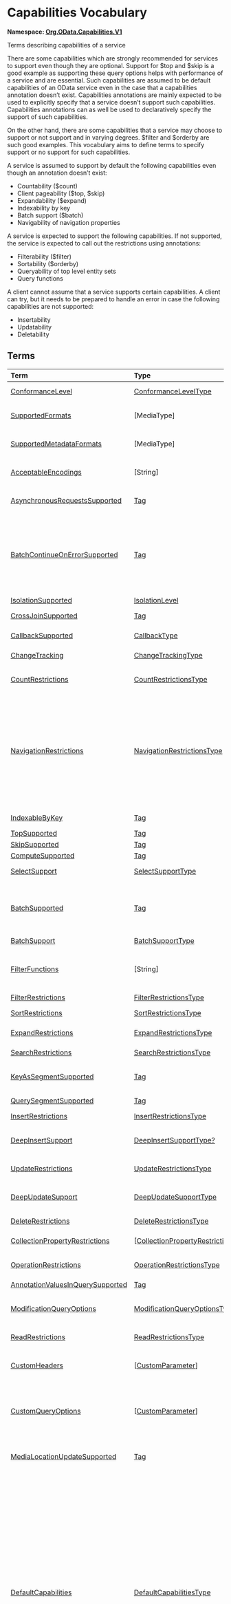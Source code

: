 # Capabilities Vocabulary
**Namespace: [Org.OData.Capabilities.V1](Org.OData.Capabilities.V1.xml)**

Terms describing capabilities of a service


There are some capabilities which are strongly recommended for services to support even
though they are optional. Support for $top and $skip is a good example as
supporting these query options helps with performance of a service and are essential. Such
capabilities are assumed to be default capabilities of an OData service even in
the case that a capabilities annotation doesn’t exist. Capabilities annotations are
mainly expected to be used to explicitly specify that a service doesn’t support such
capabilities. Capabilities annotations can as well be used to declaratively
specify the support of such capabilities.

On the other hand, there are some capabilities that a service may choose to support or
not support and in varying degrees. $filter and $orderby are such good examples.
This vocabulary aims to define terms to specify support or no support for such
capabilities.

A service is assumed to support by default the following capabilities even though an
annotation doesn’t exist:
- Countability ($count)
- Client pageability ($top, $skip)
- Expandability ($expand)
- Indexability by key
- Batch support ($batch)
- Navigability of navigation properties

A service is expected to support the following capabilities. If not supported, the
service is expected to call out the restrictions using annotations:
- Filterability ($filter)
- Sortability ($orderby)
- Queryability of top level entity sets
- Query functions

A client cannot assume that a service supports certain capabilities. A client can try, but
it needs to be prepared to handle an error in case the following capabilities are not
supported:
- Insertability
- Updatability
- Deletability
        


## Terms

Term|Type|Description
:---|:---|:----------
[ConformanceLevel](./Org.OData.Capabilities.V1.xml#L115:~:text=Name="-,ConformanceLevel,-")|[ConformanceLevelType](#ConformanceLevelType)|<a name="ConformanceLevel"></a>The conformance level achieved by this service
[SupportedFormats](./Org.OData.Capabilities.V1.xml#L132:~:text=Name="-,SupportedFormats,-")|\[MediaType\]|<a name="SupportedFormats"></a>Media types of supported formats, including format parameters
[SupportedMetadataFormats](./Org.OData.Capabilities.V1.xml#L137:~:text=Name="-,SupportedMetadataFormats,-")|\[MediaType\]|<a name="SupportedMetadataFormats"></a>Media types of supported formats for $metadata, including format parameters
[AcceptableEncodings](./Org.OData.Capabilities.V1.xml#L142:~:text=Name="-,AcceptableEncodings,-")|\[String\]|<a name="AcceptableEncodings"></a>List of acceptable compression methods for ($batch) requests, e.g. gzip
[AsynchronousRequestsSupported](./Org.OData.Capabilities.V1.xml#L148:~:text=Name="-,AsynchronousRequestsSupported,-")|[Tag](Org.OData.Core.V1.md#Tag)|<a name="AsynchronousRequestsSupported"></a>Service supports the asynchronous request preference
[BatchContinueOnErrorSupported](./Org.OData.Capabilities.V1.xml#L152:~:text=Name="-,BatchContinueOnErrorSupported,-")|[Tag](Org.OData.Core.V1.md#Tag)|<a name="BatchContinueOnErrorSupported"></a>Service supports the continue on error preference. Supports $batch requests. Services that apply the BatchContinueOnErrorSupported term should also specify the ContinueOnErrorSupported property from the BatchSupport term.
[IsolationSupported](./Org.OData.Capabilities.V1.xml#L156:~:text=Name="-,IsolationSupported,-")|[IsolationLevel](#IsolationLevel)|<a name="IsolationSupported"></a>Supported odata.isolation levels
[CrossJoinSupported](./Org.OData.Capabilities.V1.xml#L165:~:text=Name="-,CrossJoinSupported,-")|[Tag](Org.OData.Core.V1.md#Tag)|<a name="CrossJoinSupported"></a>Supports cross joins for the entity sets in this container
[CallbackSupported](./Org.OData.Capabilities.V1.xml#L169:~:text=Name="-,CallbackSupported,-")|[CallbackType](#CallbackType)|<a name="CallbackSupported"></a>Supports callbacks for the specified protocols
[ChangeTracking](./Org.OData.Capabilities.V1.xml#L191:~:text=Name="-,ChangeTracking,-")|[ChangeTrackingType](#ChangeTrackingType)|<a name="ChangeTracking"></a>Change tracking capabilities of this service or entity set
[CountRestrictions](./Org.OData.Capabilities.V1.xml#L212:~:text=Name="-,CountRestrictions,-")|[CountRestrictionsType](#CountRestrictionsType)|<a name="CountRestrictions"></a>Restrictions on /$count path suffix and $count=true system query option
[NavigationRestrictions](./Org.OData.Capabilities.V1.xml#L229:~:text=Name="-,NavigationRestrictions,-")|[NavigationRestrictionsType](#NavigationRestrictionsType)|<a name="NavigationRestrictions"></a>Restrictions on navigating properties according to OData URL conventions<br>Restrictions specified on an entity set are valid whether the request is directly to the entity set or through a navigation property bound to that entity set. Services can specify a different set of restrictions specific to a path, in which case the more specific restrictions take precedence.
[IndexableByKey](./Org.OData.Capabilities.V1.xml#L307:~:text=Name="-,IndexableByKey,-")|[Tag](Org.OData.Core.V1.md#Tag)|<a name="IndexableByKey"></a>Supports key values according to OData URL conventions
[TopSupported](./Org.OData.Capabilities.V1.xml#L311:~:text=Name="-,TopSupported,-")|[Tag](Org.OData.Core.V1.md#Tag)|<a name="TopSupported"></a>Supports $top
[SkipSupported](./Org.OData.Capabilities.V1.xml#L315:~:text=Name="-,SkipSupported,-")|[Tag](Org.OData.Core.V1.md#Tag)|<a name="SkipSupported"></a>Supports $skip
[ComputeSupported](./Org.OData.Capabilities.V1.xml#L319:~:text=Name="-,ComputeSupported,-")|[Tag](Org.OData.Core.V1.md#Tag)|<a name="ComputeSupported"></a>Supports $compute
[SelectSupport](./Org.OData.Capabilities.V1.xml#L323:~:text=Name="-,SelectSupport,-")|[SelectSupportType](#SelectSupportType)|<a name="SelectSupport"></a>Support for $select and nested query options within $select
[BatchSupported](./Org.OData.Capabilities.V1.xml#L359:~:text=Name="-,BatchSupported,-")|[Tag](Org.OData.Core.V1.md#Tag)|<a name="BatchSupported"></a>Supports $batch requests. Services that apply the BatchSupported term should also apply the more comprehensive BatchSupport term.
[BatchSupport](./Org.OData.Capabilities.V1.xml#L363:~:text=Name="-,BatchSupport,-")|[BatchSupportType](#BatchSupportType)|<a name="BatchSupport"></a>Batch Support for the service
[FilterFunctions](./Org.OData.Capabilities.V1.xml#L409:~:text=Name="-,FilterFunctions,-")|\[String\]|<a name="FilterFunctions"></a>List of functions and operators supported in filter expressions<br>If not specified, null, or empty, all functions and operators may be attempted.
[FilterRestrictions](./Org.OData.Capabilities.V1.xml#L414:~:text=Name="-,FilterRestrictions,-")|[FilterRestrictionsType](#FilterRestrictionsType)|<a name="FilterRestrictions"></a>Restrictions on filter expressions
[SortRestrictions](./Org.OData.Capabilities.V1.xml#L485:~:text=Name="-,SortRestrictions,-")|[SortRestrictionsType](#SortRestrictionsType)|<a name="SortRestrictions"></a>Restrictions on orderby expressions
[ExpandRestrictions](./Org.OData.Capabilities.V1.xml#L510:~:text=Name="-,ExpandRestrictions,-")|[ExpandRestrictionsType](#ExpandRestrictionsType)|<a name="ExpandRestrictions"></a>Restrictions on expand expressions
[SearchRestrictions](./Org.OData.Capabilities.V1.xml#L539:~:text=Name="-,SearchRestrictions,-")|[SearchRestrictionsType](#SearchRestrictionsType)|<a name="SearchRestrictions"></a>Restrictions on search expressions
[KeyAsSegmentSupported](./Org.OData.Capabilities.V1.xml#L576:~:text=Name="-,KeyAsSegmentSupported,-")|[Tag](Org.OData.Core.V1.md#Tag)|<a name="KeyAsSegmentSupported"></a>Supports [key-as-segment convention](http://docs.oasis-open.org/odata/odata/v4.01/odata-v4.01-part2-url-conventions.html#sec_KeyasSegmentConvention) for addressing entities within a collection
[QuerySegmentSupported](./Org.OData.Capabilities.V1.xml#L580:~:text=Name="-,QuerySegmentSupported,-")|[Tag](Org.OData.Core.V1.md#Tag)|<a name="QuerySegmentSupported"></a>Supports [passing query options in the request body](http://docs.oasis-open.org/odata/odata/v4.01/odata-v4.01-part2-url-conventions.html#sec_PassingQueryOptionsintheRequestBody)
[InsertRestrictions](./Org.OData.Capabilities.V1.xml#L586:~:text=Name="-,InsertRestrictions,-")|[InsertRestrictionsType](#InsertRestrictionsType)|<a name="InsertRestrictions"></a>Restrictions on insert operations
[DeepInsertSupport](./Org.OData.Capabilities.V1.xml#L662:~:text=Name="-,DeepInsertSupport,-")|[DeepInsertSupportType?](#DeepInsertSupportType)|<a name="DeepInsertSupport"></a>Deep Insert Support of the annotated resource (the whole service, an entity set, or a collection-valued resource)
[UpdateRestrictions](./Org.OData.Capabilities.V1.xml#L674:~:text=Name="-,UpdateRestrictions,-")|[UpdateRestrictionsType](#UpdateRestrictionsType)|<a name="UpdateRestrictions"></a>Restrictions on update operations
[DeepUpdateSupport](./Org.OData.Capabilities.V1.xml#L757:~:text=Name="-,DeepUpdateSupport,-")|[DeepUpdateSupportType](#DeepUpdateSupportType)|<a name="DeepUpdateSupport"></a>Deep Update Support of the annotated resource (the whole service, an entity set, or a collection-valued resource)
[DeleteRestrictions](./Org.OData.Capabilities.V1.xml#L769:~:text=Name="-,DeleteRestrictions,-")|[DeleteRestrictionsType](#DeleteRestrictionsType)|<a name="DeleteRestrictions"></a>Restrictions on delete operations
[CollectionPropertyRestrictions](./Org.OData.Capabilities.V1.xml#L810:~:text=Name="-,CollectionPropertyRestrictions,-")|\[[CollectionPropertyRestrictionsType](#CollectionPropertyRestrictionsType)\]|<a name="CollectionPropertyRestrictions"></a>Describes restrictions on operations applied to collection-valued structural properties
[OperationRestrictions](./Org.OData.Capabilities.V1.xml#L851:~:text=Name="-,OperationRestrictions,-")|[OperationRestrictionsType](#OperationRestrictionsType)|<a name="OperationRestrictions"></a>Restrictions for function or action operation
[AnnotationValuesInQuerySupported](./Org.OData.Capabilities.V1.xml#L868:~:text=Name="-,AnnotationValuesInQuerySupported,-")|[Tag](Org.OData.Core.V1.md#Tag)|<a name="AnnotationValuesInQuerySupported"></a>Supports annotation values within system query options
[ModificationQueryOptions](./Org.OData.Capabilities.V1.xml#L872:~:text=Name="-,ModificationQueryOptions,-")|[ModificationQueryOptionsType](#ModificationQueryOptionsType)|<a name="ModificationQueryOptions"></a>Support for query options with modification requests (insert, update, action invocation)
[ReadRestrictions](./Org.OData.Capabilities.V1.xml#L896:~:text=Name="-,ReadRestrictions,-")|[ReadRestrictionsType](#ReadRestrictionsType)|<a name="ReadRestrictions"></a>Restrictions for retrieving a collection of entities, retrieving a singleton instance.
[CustomHeaders](./Org.OData.Capabilities.V1.xml#L931:~:text=Name="-,CustomHeaders,-")|\[[CustomParameter](#CustomParameter)\]|<a name="CustomHeaders"></a>Custom headers that are supported/required for the annotated resource ([Example](./Org.OData.Capabilities.V1.xml#L933:~:text=Name="-,Example,-"))
[CustomQueryOptions](./Org.OData.Capabilities.V1.xml#L957:~:text=Name="-,CustomQueryOptions,-")|\[[CustomParameter](#CustomParameter)\]|<a name="CustomQueryOptions"></a>Custom query options that are supported/required for the annotated resource ([Example](./Org.OData.Capabilities.V1.xml#L960:~:text=Name="-,Example,-"))<br>If the entity container is annotated, the query option is supported/required by all resources in that container.
[MediaLocationUpdateSupported](./Org.OData.Capabilities.V1.xml#L1009:~:text=Name="-,MediaLocationUpdateSupported,-")|[Tag](Org.OData.Core.V1.md#Tag)|<a name="MediaLocationUpdateSupported"></a>Stream property supports update of its media edit URL and/or media read URL
[DefaultCapabilities](./Org.OData.Capabilities.V1.xml#L1014:~:text=Name="-,DefaultCapabilities,-")|[DefaultCapabilitiesType](#DefaultCapabilitiesType)|<a name="DefaultCapabilities"></a>Default capability settings for all collection-valued resources in the container<br>Annotating a specific capability term, which is included as property in `DefaultCapabilitiesType`, for a specific collection-valued resource overrides the default capability with the specified properties using PATCH semantics:<br/>- Primitive or collection-valued properties specified in the specific capability term replace the corresponding properties specified in `DefaultCapabilities`<br/>- Complex-valued properties specified in the specific capability term override the corresponding properties specified in `DefaultCapabilities` using PATCH semantics recursively<br/>- Properties specified neither in the specific term nor in `DefaultCapabilities` have their default value

## <a name="ConformanceLevelType"></a>[ConformanceLevelType](./Org.OData.Capabilities.V1.xml#L118:~:text=Name="-,ConformanceLevelType,-")


Member|Value|Description
:-----|----:|:----------
[Minimal](./Org.OData.Capabilities.V1.xml#L119:~:text=Name="-,Minimal,-")|0|Minimal conformance level
[Intermediate](./Org.OData.Capabilities.V1.xml#L122:~:text=Name="-,Intermediate,-")|1|Intermediate conformance level
[Advanced](./Org.OData.Capabilities.V1.xml#L125:~:text=Name="-,Advanced,-")|2|Advanced conformance level

## <a name="IsolationLevel"></a>[IsolationLevel](./Org.OData.Capabilities.V1.xml#L159:~:text=Name="-,IsolationLevel,-")


Flag Member|Value|Description
:-----|----:|:----------
[Snapshot](./Org.OData.Capabilities.V1.xml#L160:~:text=Name="-,Snapshot,-")|1|All data returned for a request, including multiple requests within a batch or results retrieved across multiple pages, will be consistent as of a single point in time

## <a name="CallbackType"></a>[CallbackType](./Org.OData.Capabilities.V1.xml#L172:~:text=Name="-,CallbackType,-")
A non-empty collection lists the full set of supported protocols. A empty collection means 'only HTTP is supported'

Property|Type|Description
:-------|:---|:----------
[CallbackProtocols](./Org.OData.Capabilities.V1.xml#L173:~:text=Name="-,CallbackProtocols,-")|\[[CallbackProtocol](#CallbackProtocol)\]|List of supported callback protocols, e.g. `http` or `wss`

## <a name="CallbackProtocol"></a>[CallbackProtocol](./Org.OData.Capabilities.V1.xml#L178:~:text=Name="-,CallbackProtocol,-")


Property|Type|Description
:-------|:---|:----------
[Id](./Org.OData.Capabilities.V1.xml#L179:~:text=Name="-,Id,-")|String?|Protocol Identifier
[UrlTemplate](./Org.OData.Capabilities.V1.xml#L182:~:text=Name="-,UrlTemplate,-")|String?|URL Template including parameters. Parameters are enclosed in curly braces {} as defined in RFC6570
[DocumentationUrl](./Org.OData.Capabilities.V1.xml#L185:~:text=Name="-,DocumentationUrl,-")|URL?|Human readable description of the meaning of the URL Template parameters

## <a name="ChangeTrackingBase"></a>[ChangeTrackingBase](./Org.OData.Capabilities.V1.xml#L194:~:text=Name="-,ChangeTrackingBase,-")


**Derived Types:**
- [ChangeTrackingType](#ChangeTrackingType)

Property|Type|Description
:-------|:---|:----------
[Supported](./Org.OData.Capabilities.V1.xml#L195:~:text=Name="-,Supported,-")|Boolean|odata.track-changes preference is supported

## <a name="ChangeTrackingType"></a>[ChangeTrackingType](./Org.OData.Capabilities.V1.xml#L199:~:text=Name="-,ChangeTrackingType,-"): [ChangeTrackingBase](#ChangeTrackingBase)


Property|Type|Description
:-------|:---|:----------
[*Supported*](./Org.OData.Capabilities.V1.xml#L195:~:text=Name="-,Supported,-")|Boolean|odata.track-changes preference is supported
[FilterableProperties](./Org.OData.Capabilities.V1.xml#L200:~:text=Name="-,FilterableProperties,-")|\[PropertyPath\]|Change tracking supports filters on these properties<br>If no properties are specified or FilterableProperties is omitted, clients cannot assume support for filtering on any properties in combination with change tracking.
[ExpandableProperties](./Org.OData.Capabilities.V1.xml#L204:~:text=Name="-,ExpandableProperties,-")|\[NavigationPropertyPath\]|Change tracking supports these properties expanded<br>If no properties are specified or ExpandableProperties is omitted, clients cannot assume support for expanding any properties in combination with change tracking.

## <a name="CountRestrictionsBase"></a>[CountRestrictionsBase](./Org.OData.Capabilities.V1.xml#L215:~:text=Name="-,CountRestrictionsBase,-")


**Derived Types:**
- [CountRestrictionsType](#CountRestrictionsType)

Property|Type|Description
:-------|:---|:----------
[Countable](./Org.OData.Capabilities.V1.xml#L216:~:text=Name="-,Countable,-")|Boolean|Entities can be counted (only valid if targeting an entity set)

## <a name="CountRestrictionsType"></a>[CountRestrictionsType](./Org.OData.Capabilities.V1.xml#L220:~:text=Name="-,CountRestrictionsType,-"): [CountRestrictionsBase](#CountRestrictionsBase)


Property|Type|Description
:-------|:---|:----------
[*Countable*](./Org.OData.Capabilities.V1.xml#L216:~:text=Name="-,Countable,-")|Boolean|Entities can be counted (only valid if targeting an entity set)
[NonCountableProperties](./Org.OData.Capabilities.V1.xml#L221:~:text=Name="-,NonCountableProperties,-")|\[PropertyPath\]|Members of these collection properties cannot be counted
[NonCountableNavigationProperties](./Org.OData.Capabilities.V1.xml#L224:~:text=Name="-,NonCountableNavigationProperties,-")|\[NavigationPropertyPath\]|Members of these navigation properties cannot be counted

## <a name="NavigationRestrictionsType"></a>[NavigationRestrictionsType](./Org.OData.Capabilities.V1.xml#L233:~:text=Name="-,NavigationRestrictionsType,-")


Property|Type|Description
:-------|:---|:----------
[Navigability](./Org.OData.Capabilities.V1.xml#L234:~:text=Name="-,Navigability,-")|[NavigationType?](#NavigationType)|Default navigability for all navigation properties of the annotation target. Individual navigation properties can override this value via `RestrictedProperties/Navigability`.
[RestrictedProperties](./Org.OData.Capabilities.V1.xml#L237:~:text=Name="-,RestrictedProperties,-")|\[[NavigationPropertyRestriction](#NavigationPropertyRestriction)\]|List of navigation properties with restrictions

## <a name="NavigationPropertyRestriction"></a>[NavigationPropertyRestriction](./Org.OData.Capabilities.V1.xml#L241:~:text=Name="-,NavigationPropertyRestriction,-")


Property|Type|Description
:-------|:---|:----------
[NavigationProperty](./Org.OData.Capabilities.V1.xml#L242:~:text=Name="-,NavigationProperty,-")|NavigationPropertyPath?|Navigation properties can be navigated
[Navigability](./Org.OData.Capabilities.V1.xml#L245:~:text=Name="-,Navigability,-")|[NavigationType?](#NavigationType)|Supported navigability of this navigation property
[FilterFunctions](./Org.OData.Capabilities.V1.xml#L248:~:text=Name="-,FilterFunctions,-")|\[String\]|List of functions and operators supported in filter expressions<br>If not specified, null, or empty, all functions and operators may be attempted.
[FilterRestrictions](./Org.OData.Capabilities.V1.xml#L252:~:text=Name="-,FilterRestrictions,-")|[FilterRestrictionsType?](#FilterRestrictionsType)|Restrictions on filter expressions
[SearchRestrictions](./Org.OData.Capabilities.V1.xml#L255:~:text=Name="-,SearchRestrictions,-")|[SearchRestrictionsType?](#SearchRestrictionsType)|Restrictions on search expressions
[SortRestrictions](./Org.OData.Capabilities.V1.xml#L258:~:text=Name="-,SortRestrictions,-")|[SortRestrictionsType?](#SortRestrictionsType)|Restrictions on orderby expressions
[TopSupported](./Org.OData.Capabilities.V1.xml#L261:~:text=Name="-,TopSupported,-")|Boolean|Supports $top
[SkipSupported](./Org.OData.Capabilities.V1.xml#L264:~:text=Name="-,SkipSupported,-")|Boolean|Supports $skip
[SelectSupport](./Org.OData.Capabilities.V1.xml#L267:~:text=Name="-,SelectSupport,-")|[SelectSupportType?](#SelectSupportType)|Support for $select
[IndexableByKey](./Org.OData.Capabilities.V1.xml#L270:~:text=Name="-,IndexableByKey,-")|Boolean|Supports key values according to OData URL conventions
[InsertRestrictions](./Org.OData.Capabilities.V1.xml#L273:~:text=Name="-,InsertRestrictions,-")|[InsertRestrictionsType?](#InsertRestrictionsType)|Restrictions on insert operations
[DeepInsertSupport](./Org.OData.Capabilities.V1.xml#L276:~:text=Name="-,DeepInsertSupport,-")|[DeepInsertSupportType?](#DeepInsertSupportType)|Deep Insert Support of the annotated resource (the whole service, an entity set, or a collection-valued resource)
[UpdateRestrictions](./Org.OData.Capabilities.V1.xml#L279:~:text=Name="-,UpdateRestrictions,-")|[UpdateRestrictionsType?](#UpdateRestrictionsType)|Restrictions on update operations
[DeepUpdateSupport](./Org.OData.Capabilities.V1.xml#L282:~:text=Name="-,DeepUpdateSupport,-")|[DeepUpdateSupportType?](#DeepUpdateSupportType)|Deep Update Support of the annotated resource (the whole service, an entity set, or a collection-valued resource)
[DeleteRestrictions](./Org.OData.Capabilities.V1.xml#L285:~:text=Name="-,DeleteRestrictions,-")|[DeleteRestrictionsType?](#DeleteRestrictionsType)|Restrictions on delete operations
[OptimisticConcurrencyControl](./Org.OData.Capabilities.V1.xml#L288:~:text=Name="-,OptimisticConcurrencyControl,-")|Boolean|Data modification (including insert) along this navigation property requires the use of ETags
[ReadRestrictions](./Org.OData.Capabilities.V1.xml#L291:~:text=Name="-,ReadRestrictions,-")|[ReadRestrictionsType?](#ReadRestrictionsType)|Restrictions for retrieving entities

## <a name="NavigationType"></a>[NavigationType](./Org.OData.Capabilities.V1.xml#L295:~:text=Name="-,NavigationType,-")


Member|Value|Description
:-----|----:|:----------
[Recursive](./Org.OData.Capabilities.V1.xml#L296:~:text=Name="-,Recursive,-")|0|Navigation properties can be recursively navigated
[Single](./Org.OData.Capabilities.V1.xml#L299:~:text=Name="-,Single,-")|1|Navigation properties can be navigated to a single level
[None](./Org.OData.Capabilities.V1.xml#L302:~:text=Name="-,None,-")|2|Navigation properties are not navigable

## <a name="SelectSupportType"></a>[SelectSupportType](./Org.OData.Capabilities.V1.xml#L326:~:text=Name="-,SelectSupportType,-")


Property|Type|Description
:-------|:---|:----------
[Supported](./Org.OData.Capabilities.V1.xml#L327:~:text=Name="-,Supported,-")|Boolean|Supports $select
[InstanceAnnotationsSupported](./Org.OData.Capabilities.V1.xml#L330:~:text=Name="-,InstanceAnnotationsSupported,-")|Boolean|Supports instance annotations in $select list
[Expandable](./Org.OData.Capabilities.V1.xml#L333:~:text=Name="-,Expandable,-")|Boolean|$expand within $select is supported
[Filterable](./Org.OData.Capabilities.V1.xml#L336:~:text=Name="-,Filterable,-")|Boolean|$filter within $select is supported
[Searchable](./Org.OData.Capabilities.V1.xml#L339:~:text=Name="-,Searchable,-")|Boolean|$search within $select is supported
[TopSupported](./Org.OData.Capabilities.V1.xml#L342:~:text=Name="-,TopSupported,-")|Boolean|$top within $select is supported
[SkipSupported](./Org.OData.Capabilities.V1.xml#L345:~:text=Name="-,SkipSupported,-")|Boolean|$skip within $select is supported
[ComputeSupported](./Org.OData.Capabilities.V1.xml#L348:~:text=Name="-,ComputeSupported,-")|Boolean|$compute within $select is supported
[Countable](./Org.OData.Capabilities.V1.xml#L351:~:text=Name="-,Countable,-")|Boolean|$count within $select is supported
[Sortable](./Org.OData.Capabilities.V1.xml#L354:~:text=Name="-,Sortable,-")|Boolean|$orderby within $select is supported

## <a name="BatchSupportType"></a>[BatchSupportType](./Org.OData.Capabilities.V1.xml#L366:~:text=Name="-,BatchSupportType,-")


Property|Type|Description
:-------|:---|:----------
[Supported](./Org.OData.Capabilities.V1.xml#L373:~:text=Name="-,Supported,-")|Boolean|Service supports requests to $batch
[ContinueOnErrorSupported](./Org.OData.Capabilities.V1.xml#L376:~:text=Name="-,ContinueOnErrorSupported,-")|Boolean|Service supports the continue on error preference
[ReferencesInRequestBodiesSupported](./Org.OData.Capabilities.V1.xml#L379:~:text=Name="-,ReferencesInRequestBodiesSupported,-")|Boolean|Service supports Content-ID referencing in request bodies
[ReferencesAcrossChangeSetsSupported](./Org.OData.Capabilities.V1.xml#L382:~:text=Name="-,ReferencesAcrossChangeSetsSupported,-")|Boolean|Service supports Content-ID referencing across change sets
[EtagReferencesSupported](./Org.OData.Capabilities.V1.xml#L385:~:text=Name="-,EtagReferencesSupported,-")|Boolean|Service supports referencing Etags from previous requests
[RequestDependencyConditionsSupported](./Org.OData.Capabilities.V1.xml#L388:~:text=Name="-,RequestDependencyConditionsSupported,-")|Boolean|Service supports the `if` member in JSON batch requests
[SupportedFormats](./Org.OData.Capabilities.V1.xml#L391:~:text=Name="-,SupportedFormats,-")|\[MediaType\]|Media types of supported formats for $batch

**Applicable Annotation Terms:**

- [Description](Org.OData.Core.V1.md#Description)
- [LongDescription](Org.OData.Core.V1.md#LongDescription)

## <a name="FilterRestrictionsBase"></a>[FilterRestrictionsBase](./Org.OData.Capabilities.V1.xml#L417:~:text=Name="-,FilterRestrictionsBase,-")


**Derived Types:**
- [FilterRestrictionsType](#FilterRestrictionsType)

Property|Type|Description
:-------|:---|:----------
[Filterable](./Org.OData.Capabilities.V1.xml#L423:~:text=Name="-,Filterable,-")|Boolean|$filter is supported
[RequiresFilter](./Org.OData.Capabilities.V1.xml#L426:~:text=Name="-,RequiresFilter,-")|Boolean|$filter is required
[MaxLevels](./Org.OData.Capabilities.V1.xml#L429:~:text=Name="-,MaxLevels,-")|Int32|The maximum number of levels (including recursion) that can be traversed in a filter expression. A value of -1 indicates there is no restriction.

**Applicable Annotation Terms:**

- [Description](Org.OData.Core.V1.md#Description)

## <a name="FilterRestrictionsType"></a>[FilterRestrictionsType](./Org.OData.Capabilities.V1.xml#L433:~:text=Name="-,FilterRestrictionsType,-"): [FilterRestrictionsBase](#FilterRestrictionsBase)


Property|Type|Description
:-------|:---|:----------
[*Filterable*](./Org.OData.Capabilities.V1.xml#L423:~:text=Name="-,Filterable,-")|Boolean|$filter is supported
[*RequiresFilter*](./Org.OData.Capabilities.V1.xml#L426:~:text=Name="-,RequiresFilter,-")|Boolean|$filter is required
[*MaxLevels*](./Org.OData.Capabilities.V1.xml#L429:~:text=Name="-,MaxLevels,-")|Int32|The maximum number of levels (including recursion) that can be traversed in a filter expression. A value of -1 indicates there is no restriction.
[RequiredProperties](./Org.OData.Capabilities.V1.xml#L434:~:text=Name="-,RequiredProperties,-")|\[PropertyPath\]|These properties must be specified in the $filter clause (properties of derived types are not allowed here)
[NonFilterableProperties](./Org.OData.Capabilities.V1.xml#L437:~:text=Name="-,NonFilterableProperties,-")|\[PropertyPath\]|These structural properties cannot be used in filter expressions
[FilterExpressionRestrictions](./Org.OData.Capabilities.V1.xml#L440:~:text=Name="-,FilterExpressionRestrictions,-")|\[[FilterExpressionRestrictionType](#FilterExpressionRestrictionType)\]|These properties only allow a subset of filter expressions. A valid filter expression for a single property can be enclosed in parentheses and combined by `and` with valid expressions for other properties.

**Applicable Annotation Terms:**

- [Description](Org.OData.Core.V1.md#Description)

## <a name="FilterExpressionRestrictionType"></a>[FilterExpressionRestrictionType](./Org.OData.Capabilities.V1.xml#L444:~:text=Name="-,FilterExpressionRestrictionType,-")


Property|Type|Description
:-------|:---|:----------
[Property](./Org.OData.Capabilities.V1.xml#L445:~:text=Name="-,Property,-")|PropertyPath?|Path to the restricted property
[AllowedExpressions](./Org.OData.Capabilities.V1.xml#L448:~:text=Name="-,AllowedExpressions,-")|[FilterExpressionType?](#FilterExpressionType)|Allowed subset of expressions

## <a name="FilterExpressionType"></a>[FilterExpressionType](./Org.OData.Capabilities.V1.xml#L452:~:text=Name="-,FilterExpressionType,-")
**Type:** String



Allowed Value|Description
:------------|:----------
[SingleValue](./Org.OData.Capabilities.V1.xml#L455:~:text=Name="-,SingleValue,-")|Property can be used in a single `eq` clause
[MultiValue](./Org.OData.Capabilities.V1.xml#L459:~:text=Name="-,MultiValue,-")|Property can be used in multiple `eq` and `in` clauses, combined by `or` (which is logically equivalent to a single `in` clause)
[SingleRange](./Org.OData.Capabilities.V1.xml#L463:~:text=Name="-,SingleRange,-")|Property can be used in at most one `ge` and/or one `le` clause, separated by `and`
[MultiRange](./Org.OData.Capabilities.V1.xml#L467:~:text=Name="-,MultiRange,-")|Property can be compared to a union of one or more closed, half-open, or open intervals<br>The filter expression for this property consists of one or more interval expressions combined by `or`. A single interval expression is either a single comparison of the property and a literal value with `eq`, `le`, `lt`, `ge`, or `gt`, or pair of boundaries combined by `and` and enclosed in parentheses. The lower boundary is either `ge` or `gt`, the upper boundary either `le` or `lt`.
[SearchExpression](./Org.OData.Capabilities.V1.xml#L472:~:text=Name="-,SearchExpression,-")|String property can be used as first operand in `startswith`, `endswith`, and `contains` clauses
[MultiRangeOrSearchExpression](./Org.OData.Capabilities.V1.xml#L476:~:text=Name="-,MultiRangeOrSearchExpression,-")|Property can be compared to a union of zero or more closed, half-open, or open intervals plus zero or more simple string patterns<br>The filter expression for this property consists of one or more interval expressions or string comparison functions combined by `or`. See MultiRange for a definition of an interval expression. See SearchExpression for the allowed string comparison functions.

## <a name="SortRestrictionsBase"></a>[SortRestrictionsBase](./Org.OData.Capabilities.V1.xml#L488:~:text=Name="-,SortRestrictionsBase,-")


**Derived Types:**
- [SortRestrictionsType](#SortRestrictionsType)

Property|Type|Description
:-------|:---|:----------
[Sortable](./Org.OData.Capabilities.V1.xml#L494:~:text=Name="-,Sortable,-")|Boolean|$orderby is supported

**Applicable Annotation Terms:**

- [Description](Org.OData.Core.V1.md#Description)

## <a name="SortRestrictionsType"></a>[SortRestrictionsType](./Org.OData.Capabilities.V1.xml#L498:~:text=Name="-,SortRestrictionsType,-"): [SortRestrictionsBase](#SortRestrictionsBase)


Property|Type|Description
:-------|:---|:----------
[*Sortable*](./Org.OData.Capabilities.V1.xml#L494:~:text=Name="-,Sortable,-")|Boolean|$orderby is supported
[AscendingOnlyProperties](./Org.OData.Capabilities.V1.xml#L499:~:text=Name="-,AscendingOnlyProperties,-")|\[PropertyPath\]|These properties can only be used for sorting in Ascending order
[DescendingOnlyProperties](./Org.OData.Capabilities.V1.xml#L502:~:text=Name="-,DescendingOnlyProperties,-")|\[PropertyPath\]|These properties can only be used for sorting in Descending order
[NonSortableProperties](./Org.OData.Capabilities.V1.xml#L505:~:text=Name="-,NonSortableProperties,-")|\[PropertyPath\]|These structural properties cannot be used in orderby expressions

**Applicable Annotation Terms:**

- [Description](Org.OData.Core.V1.md#Description)

## <a name="ExpandRestrictionsBase"></a>[ExpandRestrictionsBase](./Org.OData.Capabilities.V1.xml#L513:~:text=Name="-,ExpandRestrictionsBase,-")


**Derived Types:**
- [ExpandRestrictionsType](#ExpandRestrictionsType)

Property|Type|Description
:-------|:---|:----------
[Expandable](./Org.OData.Capabilities.V1.xml#L519:~:text=Name="-,Expandable,-")|Boolean|$expand is supported
[StreamsExpandable](./Org.OData.Capabilities.V1.xml#L522:~:text=Name="-,StreamsExpandable,-")|Boolean|$expand is supported for stream properties and media resources
[MaxLevels](./Org.OData.Capabilities.V1.xml#L525:~:text=Name="-,MaxLevels,-")|Int32|The maximum number of levels that can be expanded in a expand expression. A value of -1 indicates there is no restriction.

**Applicable Annotation Terms:**

- [Description](Org.OData.Core.V1.md#Description)

## <a name="ExpandRestrictionsType"></a>[ExpandRestrictionsType](./Org.OData.Capabilities.V1.xml#L529:~:text=Name="-,ExpandRestrictionsType,-"): [ExpandRestrictionsBase](#ExpandRestrictionsBase)


Property|Type|Description
:-------|:---|:----------
[*Expandable*](./Org.OData.Capabilities.V1.xml#L519:~:text=Name="-,Expandable,-")|Boolean|$expand is supported
[*StreamsExpandable*](./Org.OData.Capabilities.V1.xml#L522:~:text=Name="-,StreamsExpandable,-")|Boolean|$expand is supported for stream properties and media resources
[*MaxLevels*](./Org.OData.Capabilities.V1.xml#L525:~:text=Name="-,MaxLevels,-")|Int32|The maximum number of levels that can be expanded in a expand expression. A value of -1 indicates there is no restriction.
[NonExpandableProperties](./Org.OData.Capabilities.V1.xml#L530:~:text=Name="-,NonExpandableProperties,-")|\[NavigationPropertyPath\]|These properties cannot be used in expand expressions
[NonExpandableStreamProperties](./Org.OData.Capabilities.V1.xml#L533:~:text=Name="-,NonExpandableStreamProperties,-")|\[PropertyPath\]|These stream properties cannot be used in expand expressions

**Applicable Annotation Terms:**

- [Description](Org.OData.Core.V1.md#Description)

## <a name="SearchRestrictionsType"></a>[SearchRestrictionsType](./Org.OData.Capabilities.V1.xml#L542:~:text=Name="-,SearchRestrictionsType,-")


Property|Type|Description
:-------|:---|:----------
[Searchable](./Org.OData.Capabilities.V1.xml#L548:~:text=Name="-,Searchable,-")|Boolean|$search is supported
[UnsupportedExpressions](./Org.OData.Capabilities.V1.xml#L551:~:text=Name="-,UnsupportedExpressions,-")|[SearchExpressions](#SearchExpressions)|Expressions not supported in $search

**Applicable Annotation Terms:**

- [Description](Org.OData.Core.V1.md#Description)

## <a name="SearchExpressions"></a>[SearchExpressions](./Org.OData.Capabilities.V1.xml#L555:~:text=Name="-,SearchExpressions,-")


Flag Member|Value|Description
:-----|----:|:----------
[none](./Org.OData.Capabilities.V1.xml#L556:~:text=Name="-,none,-")|0|Single search term
[AND](./Org.OData.Capabilities.V1.xml#L559:~:text=Name="-,AND,-")|1|Multiple search terms separated by `AND`
[OR](./Org.OData.Capabilities.V1.xml#L562:~:text=Name="-,OR,-")|2|Multiple search terms separated by `OR`
[NOT](./Org.OData.Capabilities.V1.xml#L565:~:text=Name="-,NOT,-")|4|Search terms preceded by `NOT`
[phrase](./Org.OData.Capabilities.V1.xml#L568:~:text=Name="-,phrase,-")|8|Search phrases enclosed in double quotes
[group](./Org.OData.Capabilities.V1.xml#L571:~:text=Name="-,group,-")|16|Precedence grouping of search expressions with parentheses

## <a name="InsertRestrictionsBase"></a>[InsertRestrictionsBase](./Org.OData.Capabilities.V1.xml#L590:~:text=Name="-,InsertRestrictionsBase,-")


**Derived Types:**
- [InsertRestrictionsType](#InsertRestrictionsType)

Property|Type|Description
:-------|:---|:----------
[Insertable](./Org.OData.Capabilities.V1.xml#L591:~:text=Name="-,Insertable,-")|Boolean|Entities can be inserted
[MaxLevels](./Org.OData.Capabilities.V1.xml#L594:~:text=Name="-,MaxLevels,-")|Int32|The maximum number of navigation properties that can be traversed when addressing the collection to insert into. A value of -1 indicates there is no restriction.
[TypecastSegmentSupported](./Org.OData.Capabilities.V1.xml#L597:~:text=Name="-,TypecastSegmentSupported,-")|Boolean|Entities of a specific derived type can be created by specifying a type-cast segment
[QueryOptions](./Org.OData.Capabilities.V1.xml#L600:~:text=Name="-,QueryOptions,-")|[ModificationQueryOptionsType?](#ModificationQueryOptionsType)|Support for query options with insert requests
[CustomHeaders](./Org.OData.Capabilities.V1.xml#L603:~:text=Name="-,CustomHeaders,-")|\[[CustomParameter](#CustomParameter)\]|Supported or required custom headers
[CustomQueryOptions](./Org.OData.Capabilities.V1.xml#L606:~:text=Name="-,CustomQueryOptions,-")|\[[CustomParameter](#CustomParameter)\]|Supported or required custom query options
[Description](./Org.OData.Capabilities.V1.xml#L609:~:text=Name="-,Description,-")|String?|A brief description of the request
[LongDescription](./Org.OData.Capabilities.V1.xml#L613:~:text=Name="-,LongDescription,-")|String?|A lengthy description of the request

## <a name="InsertRestrictionsType"></a>[InsertRestrictionsType](./Org.OData.Capabilities.V1.xml#L618:~:text=Name="-,InsertRestrictionsType,-"): [InsertRestrictionsBase](#InsertRestrictionsBase)


Property|Type|Description
:-------|:---|:----------
[*Insertable*](./Org.OData.Capabilities.V1.xml#L591:~:text=Name="-,Insertable,-")|Boolean|Entities can be inserted
[*MaxLevels*](./Org.OData.Capabilities.V1.xml#L594:~:text=Name="-,MaxLevels,-")|Int32|The maximum number of navigation properties that can be traversed when addressing the collection to insert into. A value of -1 indicates there is no restriction.
[*TypecastSegmentSupported*](./Org.OData.Capabilities.V1.xml#L597:~:text=Name="-,TypecastSegmentSupported,-")|Boolean|Entities of a specific derived type can be created by specifying a type-cast segment
[*QueryOptions*](./Org.OData.Capabilities.V1.xml#L600:~:text=Name="-,QueryOptions,-")|[ModificationQueryOptionsType?](#ModificationQueryOptionsType)|Support for query options with insert requests
[*CustomHeaders*](./Org.OData.Capabilities.V1.xml#L603:~:text=Name="-,CustomHeaders,-")|\[[CustomParameter](#CustomParameter)\]|Supported or required custom headers
[*CustomQueryOptions*](./Org.OData.Capabilities.V1.xml#L606:~:text=Name="-,CustomQueryOptions,-")|\[[CustomParameter](#CustomParameter)\]|Supported or required custom query options
[*Description*](./Org.OData.Capabilities.V1.xml#L609:~:text=Name="-,Description,-")|String?|A brief description of the request
[*LongDescription*](./Org.OData.Capabilities.V1.xml#L613:~:text=Name="-,LongDescription,-")|String?|A lengthy description of the request
[NonInsertableProperties](./Org.OData.Capabilities.V1.xml#L619:~:text=Name="-,NonInsertableProperties,-")|\[PropertyPath\]|These structural properties cannot be specified on insert
[NonInsertableNavigationProperties](./Org.OData.Capabilities.V1.xml#L622:~:text=Name="-,NonInsertableNavigationProperties,-")|\[NavigationPropertyPath\]|These navigation properties do not allow deep inserts
[RequiredProperties](./Org.OData.Capabilities.V1.xml#L625:~:text=Name="-,RequiredProperties,-")|\[PropertyPath\]|These structural properties must be specified on insert
[Permissions](./Org.OData.Capabilities.V1.xml#L628:~:text=Name="-,Permissions,-")|\[[PermissionType?](#PermissionType)\]|Required permissions. One of the specified sets of scopes is required to perform the insert.

## <a name="PermissionType"></a>[PermissionType](./Org.OData.Capabilities.V1.xml#L633:~:text=Name="-,PermissionType,-")


Property|Type|Description
:-------|:---|:----------
[SchemeName](./Org.OData.Capabilities.V1.xml#L634:~:text=Name="-,SchemeName,-")|[SchemeName](Org.OData.Authorization.V1.md#SchemeName)|Authorization flow scheme name
[Scopes](./Org.OData.Capabilities.V1.xml#L637:~:text=Name="-,Scopes,-")|\[[ScopeType](#ScopeType)\]|List of scopes that can provide access to the resource

## <a name="ScopeType"></a>[ScopeType](./Org.OData.Capabilities.V1.xml#L642:~:text=Name="-,ScopeType,-")


Property|Type|Description
:-------|:---|:----------
[Scope](./Org.OData.Capabilities.V1.xml#L643:~:text=Name="-,Scope,-")|String|Name of the scope.
[RestrictedProperties](./Org.OData.Capabilities.V1.xml#L646:~:text=Name="-,RestrictedProperties,-")|String?|Comma-separated string value of all properties that will be included or excluded when using the scope.<br>Possible string value identifiers when specifying properties are `*`, _PropertyName_, `-`_PropertyName_.<br/>`*` denotes all properties are accessible.<br/>`-`_PropertyName_ excludes that specific property.<br/>_PropertyName_ explicitly provides access to the specific property.<br/>The absence of `RestrictedProperties` denotes all properties are accessible using that scope.

## <a name="DeepInsertSupportType"></a>[DeepInsertSupportType](./Org.OData.Capabilities.V1.xml#L665:~:text=Name="-,DeepInsertSupportType,-")


Property|Type|Description
:-------|:---|:----------
[Supported](./Org.OData.Capabilities.V1.xml#L666:~:text=Name="-,Supported,-")|Boolean|Annotation target supports deep inserts
[ContentIDSupported](./Org.OData.Capabilities.V1.xml#L669:~:text=Name="-,ContentIDSupported,-")|Boolean|Annotation target supports accepting and returning nested entities annotated with the `Core.ContentID` instance annotation.

## <a name="UpdateRestrictionsBase"></a>[UpdateRestrictionsBase](./Org.OData.Capabilities.V1.xml#L678:~:text=Name="-,UpdateRestrictionsBase,-")


**Derived Types:**
- [UpdateRestrictionsType](#UpdateRestrictionsType)

Property|Type|Description
:-------|:---|:----------
[Updatable](./Org.OData.Capabilities.V1.xml#L679:~:text=Name="-,Updatable,-")|Boolean|Entities can be updated
[Upsertable](./Org.OData.Capabilities.V1.xml#L682:~:text=Name="-,Upsertable,-")|Boolean|Entities can be upserted
[DeltaUpdateSupported](./Org.OData.Capabilities.V1.xml#L685:~:text=Name="-,DeltaUpdateSupported,-")|Boolean|Entities can be inserted, updated, and deleted via a PATCH request with a delta payload
[UpdateMethod](./Org.OData.Capabilities.V1.xml#L688:~:text=Name="-,UpdateMethod,-")|[HttpMethod?](#HttpMethod)|Supported HTTP Methods (PUT or PATCH) for updating an entity. If null, PATCH SHOULD be supported and PUT MAY be supported.
[FilterSegmentSupported](./Org.OData.Capabilities.V1.xml#L691:~:text=Name="-,FilterSegmentSupported,-")|Boolean|Members of collections can be updated via a PATCH request with a `/$filter(...)/$each` segment
[TypecastSegmentSupported](./Org.OData.Capabilities.V1.xml#L694:~:text=Name="-,TypecastSegmentSupported,-")|Boolean|Members of collections can be updated via a PATCH request with a type-cast segment and a `/$each` segment
[MaxLevels](./Org.OData.Capabilities.V1.xml#L697:~:text=Name="-,MaxLevels,-")|Int32|The maximum number of navigation properties that can be traversed when addressing the collection or entity to update. A value of -1 indicates there is no restriction.
[Permissions](./Org.OData.Capabilities.V1.xml#L700:~:text=Name="-,Permissions,-")|\[[PermissionType?](#PermissionType)\]|Required permissions. One of the specified sets of scopes is required to perform the update.
[QueryOptions](./Org.OData.Capabilities.V1.xml#L703:~:text=Name="-,QueryOptions,-")|[ModificationQueryOptionsType?](#ModificationQueryOptionsType)|Support for query options with update requests
[CustomHeaders](./Org.OData.Capabilities.V1.xml#L706:~:text=Name="-,CustomHeaders,-")|\[[CustomParameter](#CustomParameter)\]|Supported or required custom headers
[CustomQueryOptions](./Org.OData.Capabilities.V1.xml#L709:~:text=Name="-,CustomQueryOptions,-")|\[[CustomParameter](#CustomParameter)\]|Supported or required custom query options
[Description](./Org.OData.Capabilities.V1.xml#L712:~:text=Name="-,Description,-")|String?|A brief description of the request
[LongDescription](./Org.OData.Capabilities.V1.xml#L716:~:text=Name="-,LongDescription,-")|String?|A lengthy description of the request

## <a name="UpdateRestrictionsType"></a>[UpdateRestrictionsType](./Org.OData.Capabilities.V1.xml#L721:~:text=Name="-,UpdateRestrictionsType,-"): [UpdateRestrictionsBase](#UpdateRestrictionsBase)


Property|Type|Description
:-------|:---|:----------
[*Updatable*](./Org.OData.Capabilities.V1.xml#L679:~:text=Name="-,Updatable,-")|Boolean|Entities can be updated
[*Upsertable*](./Org.OData.Capabilities.V1.xml#L682:~:text=Name="-,Upsertable,-")|Boolean|Entities can be upserted
[*DeltaUpdateSupported*](./Org.OData.Capabilities.V1.xml#L685:~:text=Name="-,DeltaUpdateSupported,-")|Boolean|Entities can be inserted, updated, and deleted via a PATCH request with a delta payload
[*UpdateMethod*](./Org.OData.Capabilities.V1.xml#L688:~:text=Name="-,UpdateMethod,-")|[HttpMethod?](#HttpMethod)|Supported HTTP Methods (PUT or PATCH) for updating an entity. If null, PATCH SHOULD be supported and PUT MAY be supported.
[*FilterSegmentSupported*](./Org.OData.Capabilities.V1.xml#L691:~:text=Name="-,FilterSegmentSupported,-")|Boolean|Members of collections can be updated via a PATCH request with a `/$filter(...)/$each` segment
[*TypecastSegmentSupported*](./Org.OData.Capabilities.V1.xml#L694:~:text=Name="-,TypecastSegmentSupported,-")|Boolean|Members of collections can be updated via a PATCH request with a type-cast segment and a `/$each` segment
[*MaxLevels*](./Org.OData.Capabilities.V1.xml#L697:~:text=Name="-,MaxLevels,-")|Int32|The maximum number of navigation properties that can be traversed when addressing the collection or entity to update. A value of -1 indicates there is no restriction.
[*Permissions*](./Org.OData.Capabilities.V1.xml#L700:~:text=Name="-,Permissions,-")|\[[PermissionType?](#PermissionType)\]|Required permissions. One of the specified sets of scopes is required to perform the update.
[*QueryOptions*](./Org.OData.Capabilities.V1.xml#L703:~:text=Name="-,QueryOptions,-")|[ModificationQueryOptionsType?](#ModificationQueryOptionsType)|Support for query options with update requests
[*CustomHeaders*](./Org.OData.Capabilities.V1.xml#L706:~:text=Name="-,CustomHeaders,-")|\[[CustomParameter](#CustomParameter)\]|Supported or required custom headers
[*CustomQueryOptions*](./Org.OData.Capabilities.V1.xml#L709:~:text=Name="-,CustomQueryOptions,-")|\[[CustomParameter](#CustomParameter)\]|Supported or required custom query options
[*Description*](./Org.OData.Capabilities.V1.xml#L712:~:text=Name="-,Description,-")|String?|A brief description of the request
[*LongDescription*](./Org.OData.Capabilities.V1.xml#L716:~:text=Name="-,LongDescription,-")|String?|A lengthy description of the request
[NonUpdatableProperties](./Org.OData.Capabilities.V1.xml#L722:~:text=Name="-,NonUpdatableProperties,-")|\[PropertyPath\]|These structural properties cannot be specified on update
[NonUpdatableNavigationProperties](./Org.OData.Capabilities.V1.xml#L725:~:text=Name="-,NonUpdatableNavigationProperties,-")|\[NavigationPropertyPath\]|These navigation properties do not allow rebinding
[RequiredProperties](./Org.OData.Capabilities.V1.xml#L728:~:text=Name="-,RequiredProperties,-")|\[PropertyPath\]|These structural properties must be specified on update

## <a name="HttpMethod"></a>[HttpMethod](./Org.OData.Capabilities.V1.xml#L733:~:text=Name="-,HttpMethod,-")


Flag Member|Value|Description
:-----|----:|:----------
[GET](./Org.OData.Capabilities.V1.xml#L734:~:text=Name="-,GET,-")|1|The HTTP GET Method
[PATCH](./Org.OData.Capabilities.V1.xml#L737:~:text=Name="-,PATCH,-")|2|The HTTP PATCH Method
[PUT](./Org.OData.Capabilities.V1.xml#L740:~:text=Name="-,PUT,-")|4|The HTTP PUT Method
[POST](./Org.OData.Capabilities.V1.xml#L743:~:text=Name="-,POST,-")|8|The HTTP POST Method
[DELETE](./Org.OData.Capabilities.V1.xml#L746:~:text=Name="-,DELETE,-")|16|The HTTP DELETE Method
[OPTIONS](./Org.OData.Capabilities.V1.xml#L749:~:text=Name="-,OPTIONS,-")|32|The HTTP OPTIONS Method
[HEAD](./Org.OData.Capabilities.V1.xml#L752:~:text=Name="-,HEAD,-")|64|The HTTP HEAD Method

## <a name="DeepUpdateSupportType"></a>[DeepUpdateSupportType](./Org.OData.Capabilities.V1.xml#L760:~:text=Name="-,DeepUpdateSupportType,-")


Property|Type|Description
:-------|:---|:----------
[Supported](./Org.OData.Capabilities.V1.xml#L761:~:text=Name="-,Supported,-")|Boolean|Annotation target supports deep updates
[ContentIDSupported](./Org.OData.Capabilities.V1.xml#L764:~:text=Name="-,ContentIDSupported,-")|Boolean|Annotation target supports accepting and returning nested entities annotated with the `Core.ContentID` instance annotation.

## <a name="DeleteRestrictionsBase"></a>[DeleteRestrictionsBase](./Org.OData.Capabilities.V1.xml#L773:~:text=Name="-,DeleteRestrictionsBase,-")


**Derived Types:**
- [DeleteRestrictionsType](#DeleteRestrictionsType)

Property|Type|Description
:-------|:---|:----------
[Deletable](./Org.OData.Capabilities.V1.xml#L774:~:text=Name="-,Deletable,-")|Boolean|Entities can be deleted
[MaxLevels](./Org.OData.Capabilities.V1.xml#L777:~:text=Name="-,MaxLevels,-")|Int32|The maximum number of navigation properties that can be traversed when addressing the collection to delete from or the entity to delete. A value of -1 indicates there is no restriction.
[FilterSegmentSupported](./Org.OData.Capabilities.V1.xml#L780:~:text=Name="-,FilterSegmentSupported,-")|Boolean|Members of collections can be updated via a PATCH request with a `/$filter(...)/$each` segment
[TypecastSegmentSupported](./Org.OData.Capabilities.V1.xml#L783:~:text=Name="-,TypecastSegmentSupported,-")|Boolean|Members of collections can be updated via a PATCH request with a type-cast segment and a `/$each` segment
[Permissions](./Org.OData.Capabilities.V1.xml#L786:~:text=Name="-,Permissions,-")|\[[PermissionType?](#PermissionType)\]|Required permissions. One of the specified sets of scopes is required to perform the delete.
[CustomHeaders](./Org.OData.Capabilities.V1.xml#L789:~:text=Name="-,CustomHeaders,-")|\[[CustomParameter](#CustomParameter)\]|Supported or required custom headers
[CustomQueryOptions](./Org.OData.Capabilities.V1.xml#L792:~:text=Name="-,CustomQueryOptions,-")|\[[CustomParameter](#CustomParameter)\]|Supported or required custom query options
[Description](./Org.OData.Capabilities.V1.xml#L795:~:text=Name="-,Description,-")|String?|A brief description of the request
[LongDescription](./Org.OData.Capabilities.V1.xml#L799:~:text=Name="-,LongDescription,-")|String?|A lengthy description of the request

## <a name="DeleteRestrictionsType"></a>[DeleteRestrictionsType](./Org.OData.Capabilities.V1.xml#L804:~:text=Name="-,DeleteRestrictionsType,-"): [DeleteRestrictionsBase](#DeleteRestrictionsBase)


Property|Type|Description
:-------|:---|:----------
[*Deletable*](./Org.OData.Capabilities.V1.xml#L774:~:text=Name="-,Deletable,-")|Boolean|Entities can be deleted
[*MaxLevels*](./Org.OData.Capabilities.V1.xml#L777:~:text=Name="-,MaxLevels,-")|Int32|The maximum number of navigation properties that can be traversed when addressing the collection to delete from or the entity to delete. A value of -1 indicates there is no restriction.
[*FilterSegmentSupported*](./Org.OData.Capabilities.V1.xml#L780:~:text=Name="-,FilterSegmentSupported,-")|Boolean|Members of collections can be updated via a PATCH request with a `/$filter(...)/$each` segment
[*TypecastSegmentSupported*](./Org.OData.Capabilities.V1.xml#L783:~:text=Name="-,TypecastSegmentSupported,-")|Boolean|Members of collections can be updated via a PATCH request with a type-cast segment and a `/$each` segment
[*Permissions*](./Org.OData.Capabilities.V1.xml#L786:~:text=Name="-,Permissions,-")|\[[PermissionType?](#PermissionType)\]|Required permissions. One of the specified sets of scopes is required to perform the delete.
[*CustomHeaders*](./Org.OData.Capabilities.V1.xml#L789:~:text=Name="-,CustomHeaders,-")|\[[CustomParameter](#CustomParameter)\]|Supported or required custom headers
[*CustomQueryOptions*](./Org.OData.Capabilities.V1.xml#L792:~:text=Name="-,CustomQueryOptions,-")|\[[CustomParameter](#CustomParameter)\]|Supported or required custom query options
[*Description*](./Org.OData.Capabilities.V1.xml#L795:~:text=Name="-,Description,-")|String?|A brief description of the request
[*LongDescription*](./Org.OData.Capabilities.V1.xml#L799:~:text=Name="-,LongDescription,-")|String?|A lengthy description of the request
[NonDeletableNavigationProperties](./Org.OData.Capabilities.V1.xml#L805:~:text=Name="-,NonDeletableNavigationProperties,-")|\[NavigationPropertyPath\]|These navigation properties do not allow DeleteLink requests

## <a name="CollectionPropertyRestrictionsType"></a>[CollectionPropertyRestrictionsType](./Org.OData.Capabilities.V1.xml#L813:~:text=Name="-,CollectionPropertyRestrictionsType,-")


Property|Type|Description
:-------|:---|:----------
[CollectionProperty](./Org.OData.Capabilities.V1.xml#L814:~:text=Name="-,CollectionProperty,-")|PropertyPath?|Restricted Collection-valued property
[FilterFunctions](./Org.OData.Capabilities.V1.xml#L817:~:text=Name="-,FilterFunctions,-")|\[String\]|List of functions and operators supported in filter expressions<br>If not specified, null, or empty, all functions and operators may be attempted.
[FilterRestrictions](./Org.OData.Capabilities.V1.xml#L821:~:text=Name="-,FilterRestrictions,-")|[FilterRestrictionsType?](#FilterRestrictionsType)|Restrictions on filter expressions
[SearchRestrictions](./Org.OData.Capabilities.V1.xml#L824:~:text=Name="-,SearchRestrictions,-")|[SearchRestrictionsType?](#SearchRestrictionsType)|Restrictions on search expressions
[SortRestrictions](./Org.OData.Capabilities.V1.xml#L827:~:text=Name="-,SortRestrictions,-")|[SortRestrictionsType?](#SortRestrictionsType)|Restrictions on orderby expressions
[TopSupported](./Org.OData.Capabilities.V1.xml#L830:~:text=Name="-,TopSupported,-")|Boolean|Supports $top
[SkipSupported](./Org.OData.Capabilities.V1.xml#L833:~:text=Name="-,SkipSupported,-")|Boolean|Supports $skip
[SelectSupport](./Org.OData.Capabilities.V1.xml#L836:~:text=Name="-,SelectSupport,-")|[SelectSupportType?](#SelectSupportType)|Support for $select
[Insertable](./Org.OData.Capabilities.V1.xml#L839:~:text=Name="-,Insertable,-")|Boolean|Members can be inserted into this collection<br>If additionally annotated with [Core.PositionalInsert](Org.OData.Core.V1.md#PositionalInsert), members can be inserted at a specific position
[Updatable](./Org.OData.Capabilities.V1.xml#L843:~:text=Name="-,Updatable,-")|Boolean|Members of this ordered collection can be updated by ordinal
[Deletable](./Org.OData.Capabilities.V1.xml#L846:~:text=Name="-,Deletable,-")|Boolean|Members of this ordered collection can be deleted by ordinal

## <a name="OperationRestrictionsType"></a>[OperationRestrictionsType](./Org.OData.Capabilities.V1.xml#L854:~:text=Name="-,OperationRestrictionsType,-")


Property|Type|Description
:-------|:---|:----------
[FilterSegmentSupported](./Org.OData.Capabilities.V1.xml#L855:~:text=Name="-,FilterSegmentSupported,-")|Boolean|Bound action or function can be invoked on a collection-valued binding parameter path with a `/$filter(...)` segment
[Permissions](./Org.OData.Capabilities.V1.xml#L858:~:text=Name="-,Permissions,-")|\[[PermissionType?](#PermissionType)\]|Required permissions. One of the specified sets of scopes is required to invoke an action or function
[CustomHeaders](./Org.OData.Capabilities.V1.xml#L861:~:text=Name="-,CustomHeaders,-")|\[[CustomParameter](#CustomParameter)\]|Supported or required custom headers
[CustomQueryOptions](./Org.OData.Capabilities.V1.xml#L864:~:text=Name="-,CustomQueryOptions,-")|\[[CustomParameter](#CustomParameter)\]|Supported or required custom query options

## <a name="ModificationQueryOptionsType"></a>[ModificationQueryOptionsType](./Org.OData.Capabilities.V1.xml#L875:~:text=Name="-,ModificationQueryOptionsType,-")


Property|Type|Description
:-------|:---|:----------
[ExpandSupported](./Org.OData.Capabilities.V1.xml#L876:~:text=Name="-,ExpandSupported,-")|Boolean|Supports $expand with modification requests
[SelectSupported](./Org.OData.Capabilities.V1.xml#L879:~:text=Name="-,SelectSupported,-")|Boolean|Supports $select with modification requests
[ComputeSupported](./Org.OData.Capabilities.V1.xml#L882:~:text=Name="-,ComputeSupported,-")|Boolean|Supports $compute with modification requests
[FilterSupported](./Org.OData.Capabilities.V1.xml#L885:~:text=Name="-,FilterSupported,-")|Boolean|Supports $filter with modification requests
[SearchSupported](./Org.OData.Capabilities.V1.xml#L888:~:text=Name="-,SearchSupported,-")|Boolean|Supports $search with modification requests
[SortSupported](./Org.OData.Capabilities.V1.xml#L891:~:text=Name="-,SortSupported,-")|Boolean|Supports $orderby with modification requests

## <a name="ReadRestrictionsBase"></a>[*ReadRestrictionsBase*](./Org.OData.Capabilities.V1.xml#L899:~:text=Name="-,ReadRestrictionsBase,-")


**Derived Types:**
- [ReadByKeyRestrictionsType](#ReadByKeyRestrictionsType)
- [ReadRestrictionsType](#ReadRestrictionsType)

Property|Type|Description
:-------|:---|:----------
[Readable](./Org.OData.Capabilities.V1.xml#L900:~:text=Name="-,Readable,-")|Boolean|Entities can be retrieved
[Permissions](./Org.OData.Capabilities.V1.xml#L903:~:text=Name="-,Permissions,-")|\[[PermissionType?](#PermissionType)\]|Required permissions. One of the specified sets of scopes is required to read.
[CustomHeaders](./Org.OData.Capabilities.V1.xml#L906:~:text=Name="-,CustomHeaders,-")|\[[CustomParameter](#CustomParameter)\]|Supported or required custom headers
[CustomQueryOptions](./Org.OData.Capabilities.V1.xml#L909:~:text=Name="-,CustomQueryOptions,-")|\[[CustomParameter](#CustomParameter)\]|Supported or required custom query options
[Description](./Org.OData.Capabilities.V1.xml#L912:~:text=Name="-,Description,-")|String?|A brief description of the request
[LongDescription](./Org.OData.Capabilities.V1.xml#L916:~:text=Name="-,LongDescription,-")|String?|A lengthy description of the request

## <a name="ReadByKeyRestrictionsType"></a>[ReadByKeyRestrictionsType](./Org.OData.Capabilities.V1.xml#L921:~:text=Name="-,ReadByKeyRestrictionsType,-"): [ReadRestrictionsBase](#ReadRestrictionsBase)
Restrictions for retrieving an entity by key

Property|Type|Description
:-------|:---|:----------
[*Readable*](./Org.OData.Capabilities.V1.xml#L900:~:text=Name="-,Readable,-")|Boolean|Entities can be retrieved
[*Permissions*](./Org.OData.Capabilities.V1.xml#L903:~:text=Name="-,Permissions,-")|\[[PermissionType?](#PermissionType)\]|Required permissions. One of the specified sets of scopes is required to read.
[*CustomHeaders*](./Org.OData.Capabilities.V1.xml#L906:~:text=Name="-,CustomHeaders,-")|\[[CustomParameter](#CustomParameter)\]|Supported or required custom headers
[*CustomQueryOptions*](./Org.OData.Capabilities.V1.xml#L909:~:text=Name="-,CustomQueryOptions,-")|\[[CustomParameter](#CustomParameter)\]|Supported or required custom query options
[*Description*](./Org.OData.Capabilities.V1.xml#L912:~:text=Name="-,Description,-")|String?|A brief description of the request
[*LongDescription*](./Org.OData.Capabilities.V1.xml#L916:~:text=Name="-,LongDescription,-")|String?|A lengthy description of the request

## <a name="ReadRestrictionsType"></a>[ReadRestrictionsType](./Org.OData.Capabilities.V1.xml#L924:~:text=Name="-,ReadRestrictionsType,-"): [ReadRestrictionsBase](#ReadRestrictionsBase)


Property|Type|Description
:-------|:---|:----------
[*Readable*](./Org.OData.Capabilities.V1.xml#L900:~:text=Name="-,Readable,-")|Boolean|Entities can be retrieved
[*Permissions*](./Org.OData.Capabilities.V1.xml#L903:~:text=Name="-,Permissions,-")|\[[PermissionType?](#PermissionType)\]|Required permissions. One of the specified sets of scopes is required to read.
[*CustomHeaders*](./Org.OData.Capabilities.V1.xml#L906:~:text=Name="-,CustomHeaders,-")|\[[CustomParameter](#CustomParameter)\]|Supported or required custom headers
[*CustomQueryOptions*](./Org.OData.Capabilities.V1.xml#L909:~:text=Name="-,CustomQueryOptions,-")|\[[CustomParameter](#CustomParameter)\]|Supported or required custom query options
[*Description*](./Org.OData.Capabilities.V1.xml#L912:~:text=Name="-,Description,-")|String?|A brief description of the request
[*LongDescription*](./Org.OData.Capabilities.V1.xml#L916:~:text=Name="-,LongDescription,-")|String?|A lengthy description of the request
[ReadByKeyRestrictions](./Org.OData.Capabilities.V1.xml#L925:~:text=Name="-,ReadByKeyRestrictions,-")|[ReadByKeyRestrictionsType?](#ReadByKeyRestrictionsType)|Restrictions for retrieving an entity by key<br>Only valid when applied to a collection. If a property of `ReadByKeyRestrictions` is not specified, the corresponding property value of `ReadRestrictions` applies.

## <a name="CustomParameter"></a>[CustomParameter](./Org.OData.Capabilities.V1.xml#L988:~:text=Name="-,CustomParameter,-")
A custom parameter is either a header or a query option

The type of a custom parameter is always a string. Restrictions on the parameter values can be expressed by annotating the record expression describing the parameter with terms from the Validation vocabulary, e.g. Validation.Pattern or Validation.AllowedValues.

Property|Type|Description
:-------|:---|:----------
[Name](./Org.OData.Capabilities.V1.xml#L991:~:text=Name="-,Name,-")|String|Name of the custom parameter
[Description](./Org.OData.Capabilities.V1.xml#L994:~:text=Name="-,Description,-")|String?|Description of the custom parameter
[DocumentationURL](./Org.OData.Capabilities.V1.xml#L997:~:text=Name="-,DocumentationURL,-")|URL?|URL of related documentation
[Required](./Org.OData.Capabilities.V1.xml#L1001:~:text=Name="-,Required,-")|Boolean|true: parameter is required, false or not specified: parameter is optional
[ExampleValues](./Org.OData.Capabilities.V1.xml#L1004:~:text=Name="-,ExampleValues,-")|\[[PrimitiveExampleValue](Org.OData.Core.V1.md#PrimitiveExampleValue)\]|Example values for the custom parameter

## <a name="DefaultCapabilitiesType"></a>[DefaultCapabilitiesType](./Org.OData.Capabilities.V1.xml#L1027:~:text=Name="-,DefaultCapabilitiesType,-")


Property|Type|Description
:-------|:---|:----------
[ChangeTracking](./Org.OData.Capabilities.V1.xml#L1028:~:text=Name="-,ChangeTracking,-")|[ChangeTrackingBase?](#ChangeTrackingBase)|Change tracking capabilities
[CountRestrictions](./Org.OData.Capabilities.V1.xml#L1031:~:text=Name="-,CountRestrictions,-")|[CountRestrictionsBase?](#CountRestrictionsBase)|Restrictions on /$count path suffix and $count=true system query option
[IndexableByKey](./Org.OData.Capabilities.V1.xml#L1034:~:text=Name="-,IndexableByKey,-")|[Tag?](Org.OData.Core.V1.md#Tag)|Supports key values according to OData URL conventions
[TopSupported](./Org.OData.Capabilities.V1.xml#L1037:~:text=Name="-,TopSupported,-")|[Tag?](Org.OData.Core.V1.md#Tag)|Supports $top
[SkipSupported](./Org.OData.Capabilities.V1.xml#L1040:~:text=Name="-,SkipSupported,-")|[Tag?](Org.OData.Core.V1.md#Tag)|Supports $skip
[ComputeSupported](./Org.OData.Capabilities.V1.xml#L1043:~:text=Name="-,ComputeSupported,-")|[Tag?](Org.OData.Core.V1.md#Tag)|Supports $compute
[SelectSupport](./Org.OData.Capabilities.V1.xml#L1046:~:text=Name="-,SelectSupport,-")|[SelectSupportType?](#SelectSupportType)|Support for $select and nested query options within $select
[FilterRestrictions](./Org.OData.Capabilities.V1.xml#L1049:~:text=Name="-,FilterRestrictions,-")|[FilterRestrictionsBase?](#FilterRestrictionsBase)|Restrictions on filter expressions
[SortRestrictions](./Org.OData.Capabilities.V1.xml#L1052:~:text=Name="-,SortRestrictions,-")|[SortRestrictionsBase?](#SortRestrictionsBase)|Restrictions on orderby expressions
[ExpandRestrictions](./Org.OData.Capabilities.V1.xml#L1055:~:text=Name="-,ExpandRestrictions,-")|[ExpandRestrictionsBase?](#ExpandRestrictionsBase)|Restrictions on expand expressions
[SearchRestrictions](./Org.OData.Capabilities.V1.xml#L1058:~:text=Name="-,SearchRestrictions,-")|[SearchRestrictionsType?](#SearchRestrictionsType)|Restrictions on search expressions
[InsertRestrictions](./Org.OData.Capabilities.V1.xml#L1061:~:text=Name="-,InsertRestrictions,-")|[InsertRestrictionsBase?](#InsertRestrictionsBase)|Restrictions on insert operations
[UpdateRestrictions](./Org.OData.Capabilities.V1.xml#L1064:~:text=Name="-,UpdateRestrictions,-")|[UpdateRestrictionsBase?](#UpdateRestrictionsBase)|Restrictions on update operations
[DeleteRestrictions](./Org.OData.Capabilities.V1.xml#L1067:~:text=Name="-,DeleteRestrictions,-")|[DeleteRestrictionsBase?](#DeleteRestrictionsBase)|Restrictions on delete operations
[OperationRestrictions](./Org.OData.Capabilities.V1.xml#L1070:~:text=Name="-,OperationRestrictions,-")|[OperationRestrictionsType?](#OperationRestrictionsType)|Restrictions for function or action operations
[ReadRestrictions](./Org.OData.Capabilities.V1.xml#L1073:~:text=Name="-,ReadRestrictions,-")|[ReadRestrictionsType?](#ReadRestrictionsType)|Restrictions for retrieving a collection of entities, retrieving a singleton instance
